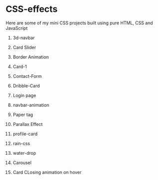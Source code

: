 # CSS-effects
Here are some of my mini CSS projects built using pure HTML, CSS and JavaScript

1) 3d-navbar

2) Card Slider

3) Border Animation

4) Card-1

5) Contact-Form

6) Dribble-Card

7) Login page

8) navbar-animation

9) Paper tag

10) Parallax Effect

11) profile-card

12) rain-css

13) water-drop

14) Carousel

15) Card CLosing animation on hover
